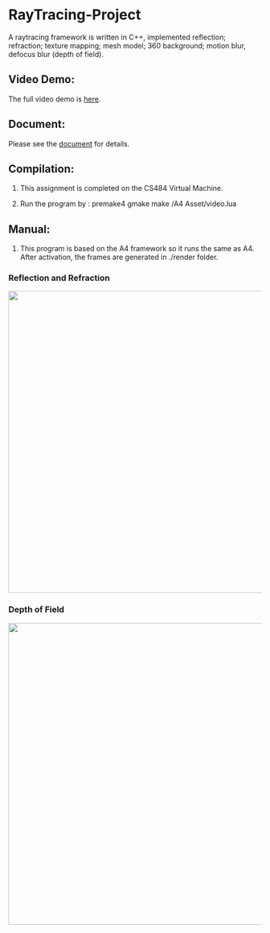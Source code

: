 # RayTracing-Project
A raytracing framework is written in C++, implemented reflection; refraction; texture mapping; mesh model; 360 background; motion blur, defocus blur (depth of field).

## Video Demo:

The full video demo is [here](https://github.com/DaveHJT/RayTracing-Project/blob/main/demo%20video.mp4).

## Document:
Please see the [document](https://github.com/DaveHJT/RayTracing-Project/blob/main/document.pdf) for details.

## Compilation:
1. This assignment is completed on the CS484 Virtual Machine.

2. Run the program by : 
premake4 gmake
make
/A4 Asset/video.lua

## Manual:
1. This program is based on the A4 framework so it runs the same as A4. After activation, the frames are generated in ./render folder.


### Reflection and Refraction

<p>
<img src="https://github.com/DaveHJT/RayTracing-Project/blob/main/render/records/refraction%20test%201.6.png?raw=true" width="600">
</p>

### Depth of Field

<p>
<img src="https://github.com/DaveHJT/RayTracing-Project/blob/main/render/records/dof.png?raw=true" width="600">
</p>
